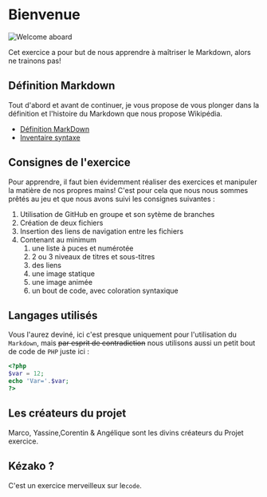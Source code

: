 # Bienvenue 

![Welcome aboard](https://media.giphy.com/media/FQyQEYd0KlYQ/giphy.gif)

Cet exercice a pour but de nous apprendre à maîtriser le Markdown, alors ne trainons pas!


## Définition Markdown

Tout d'abord et avant de continuer, je vous propose de vous plonger dans la définition et l'histoire du Markdown que nous propose Wikipédia.

* [Définition MarkDown](/memo.md)
* [Inventaire syntaxe](/syntaxe.md)

## Consignes de l'exercice

Pour apprendre, il faut bien évidemment réaliser des exercices et manipuler la matière de nos propres mains! C'est pour cela que nous nous sommes prêtés au jeu et que nous avons suivi les consignes suivantes :

1. Utilisation de GitHub en groupe et son sytème de branches
1. Création de deux fichiers
1. Insertion des liens de navigation entre les fichiers
1. Contenant au minimum
    1. une liste à puces et numérotée
    1. 2 ou 3 niveaux de titres et sous-titres
    1. des liens
    1. une image statique
    1. une image animée
    1. un bout de code, avec coloration syntaxique


## Langages utilisés

Vous l'aurez deviné, ici c'est presque uniquement pour l'utilisation du `Markdown`, mais ~~par esprit de contradiction~~ nous utilisons aussi un petit bout de code de `PHP` juste ici :

``` php
<?php
$var = 12;
echo 'Var='.$var;
?>
```


## Les créateurs du projet 
Marco, Yassine,Corentin & Angélique sont les divins créateurs du Projet exercice.</span> 


## Kézako ? 
C'est un exercice merveilleux sur le`code`.
